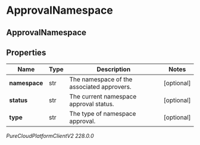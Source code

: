 # ApprovalNamespace

## ApprovalNamespace

## Properties

|Name | Type | Description | Notes|
|------------ | ------------- | ------------- | -------------|
| **namespace** | str | The namespace of the associated approvers. | [optional] |
| **status** | str | The current namespace approval status. | [optional] |
| **type** | str | The type of namespace approval. | [optional] |



_PureCloudPlatformClientV2 228.0.0_
